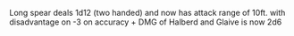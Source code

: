 Long spear deals 1d12 (two handed) and now has attack range of 10ft. with disadvantage on -3 on accuracy + DMG of Halberd and Glaive is now 2d6